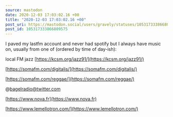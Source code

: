 ```yaml
---
source: mastodon
date: 2020-12-03 17:03:02.16 +00
title: "2020-12-03 17:03:02.16 +00"
post_uri: https://mastodon.social/users/gravely/statuses/105317333866809575
post_id: 105317333866809575
---
```

I paved my lastfm account and never had spotify but I always have music on, usually from one of (ordered by time of day-ish):

local FM jazz [https://kcsm.org/jazz91/](https://kcsm.org/jazz91/)

[https://somafm.com/digitalis/](https://somafm.com/digitalis/)

[https://somafm.com/reggae/](https://somafm.com/reggae/)

@bagelradio@twitter.com

[https://www.nova.fr](https://www.nova.fr)

[https://www.lemellotron.com/](https://www.lemellotron.com/)


